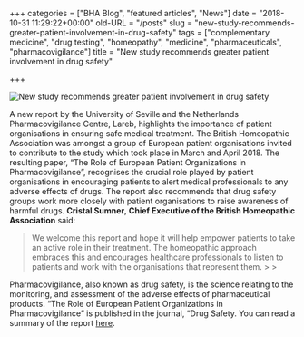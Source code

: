 +++
categories = ["BHA Blog", "featured articles", "News"]
date = "2018-10-31 11:29:22+00:00"
old-URL = "/posts"
slug = "new-study-recommends-greater-patient-involvement-in-drug-safety"
tags = ["complementary medicine", "drug testing", "homeopathy", "medicine", "pharmaceuticals", "pharmacovigilance"]
title = "New study recommends greater patient involvement in drug safety"

+++

![New study recommends greater patient involvement in drug safety](https://res.cloudinary.com/homeopathyuk/v1557403245/bha/shutterstock_429794878-web-768x432.jpg)

A new report by the University of Seville and the Netherlands Pharmacovigilance Centre, Lareb, highlights the importance of patient organisations in ensuring safe medical treatment. The British Homeopathic Association was amongst a group of European patient organisations invited to contribute to the study which took place in March and April 2018. The resulting paper, “The Role of European Patient Organizations in Pharmacovigilance”, recognises the crucial role played by patient organisations in encouraging patients to alert medical professionals to any adverse effects of drugs. The report also recommends that drug safety groups work more closely with patient organisations to raise awareness of harmful drugs. **Cristal Sumner**, **Chief Executive of the British Homeopathic Association** said:

<blockquote>We welcome this report and hope it will help empower patients to take an active role in their treatment. The homeopathic approach embraces this and encourages healthcare professionals to listen to patients and work with the organisations that represent them.
>
> </blockquote>

Pharmacovigilance, also known as drug safety, is the science relating to the monitoring, and assessment of the adverse effects of pharmaceutical products. “The Role of European Patient Organizations in Pharmacovigilance” is published in the journal, “Drug Safety. You can read a summary of the report [here](https://link.springer.com/article/10.1007%2Fs40264-018-0748-x).

